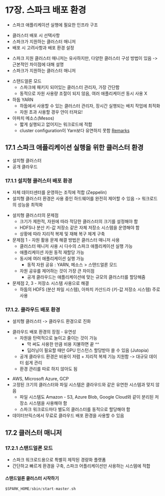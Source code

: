 # 17장. 스파크 배포 환경
- 스파크 애플리케이션 실행에 필요한 인프라 구조
+ 클러스터 배포 시 선택사항
+ 스파크가 지원하는 클러스터 매니저
+ 배포 시 고려사항과 배포 환경 설정
- 스파크 지원 클러스터 매니저는 유사하지만, 다양한 클러스터 구성 방법이 있음 -> 근본적인 차이점에 대해 설명
- 스파크가 지원하는 클러스터 매니저
+ 스탠드얼론 모드
	+ 스파크에 패키지 되어있는 클러스터 관리자, 가장 간단함
	+ 동적으로 자원 사용량 조절이 되지 않음, 여러 애플리케이션 동시 사용 X
+ 하둡 YARN
	+ 하둡에서 사용할 수 있는 클러스터 관리자, 장시간 실행되는 배치 작업에 최적화
	+ 자원 초과 사용할 경우 얀이 터져요!
+ 아파치 메소스(Mesos)
	+ 짧게 실행되고 없어지는 워크로드에 적합
	+ cluster configuration이 Yarn보다 유연하지 못함
[Remarks](https://blog.naver.com/chemicalatom/220886863538)

## 17.1 스파크 애플리케이션 실행을 위한 클러스터 환경
+ 설치형 클러스터
+ 공개 클라우드

### 17.1.1 설치형 클러스터 배포 환경
- 자체 데이터센터를 운영하는 조직에 적합 (Zeppelin)
- 설치형 클러스터 환경은 사용 중인 하드웨어를 완전히 제어할 수 있음 -> 워크로드의 성능을 최적화
+ 설치형 클러스터의 문제점
	+ 크기가 제한적, 자원에 따라 적당한 클러스터의 크기를 설정해야 함
	+ HDFS나 분산 키-값 저장소 같은 자체 저장소 시스템을 운영해야 함
	+ 상황에 따라 지리적 복제 및 재해 복구 체계 구축
+ 문제점 1 - 자원 활용 문제 해결 방법은 클러스터 매니저 사용
	+ 클러스터 매니저 사용 시 다수의 스파크 애플리케이션 실행 가능
	+ 애플리케이션 자원 동적 재할당 가능
	+ 동시에 여러 애플리케이션 실행 가능
		+ 동적 자원 공유 : YARN, 메소스 > 스탠드얼론 모드
	+ 자원 공유를 제어하는 것이 가장 큰 차이점
		+ 공개 클라우드는 애플리케이션에 맞는 규모의 클러스터를 할당해줌
+ 문제점 2, 3 - 저장소 시스템 사용으로 해결
	+ 하둡의 HDFS (분산 파일 시스템), 아파치 카산드라 (키-값 저장소 시스템) 주로 사용

### 17.1.2. 클라우드 배포 환경
- 설치형 클러스터 -> 클라우드 환경으로 진화
+ 클라우드 배포 환경의 장점 - 유연성
	+ 자원을 탄력적으로 늘이고 줄이는 것이 가능
		+ 막 써도 사용한 만큼 비용 지불하면 끝 ^^
		+ 딥러닝이 필요할 때만 GPU 인스턴스 할당받아 쓸 수 있음 (Jutopia)
	+ 공개 클라우드 환경은 비용이 저렴 + 지리적 복제 기능 지원함 -> 대규모 데이터 쉽게 관리
	+ 환경 관리를 따로 하지 않아도 됨
- AWS, Microsoft Azure, GCP
- 고정된 크기의 클러스터와 파일 시스템은 클라우드와 같은 유연한 시스템과 맞지 않음
	- 파일 시스템도 Amazon - S3, Azure Blob, Google Cloud와 같이 분리된 저장소 시스템을 사용해야 함
	- 스파크 워크로드마다 별도의 클러스터를 동적으로 할당해야 함
- 데이터브릭스에서 무료로 클라우드 배포 환경을 사용할 수 있음

## 17.2 클러스터 매니저
### 17.2.1 스탠드얼론 모드
- 스파크 워크로드용으로 특별히 제작된 경량화 플랫폼
- 간단하고 빠르게 환경을 구축, 스파크 어플리케이션만 사용하는 시스템에 적합
#### 스탠드얼론 클러스터 시작하기
``` C
$SPARK_HOME/sbin/start-master.sh 
```

